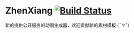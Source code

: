 # ZhenXiang [![Build Status](https://github-ci.bluerain.io/api/badges/Hentioe/zhenxiang/status.svg)](https://github-ci.bluerain.io/Hentioe/zhenxiang)

新的提供公开服务的动图生成器，欢迎贡献新的素材模板 (*ﾟ∀ﾟ*)
